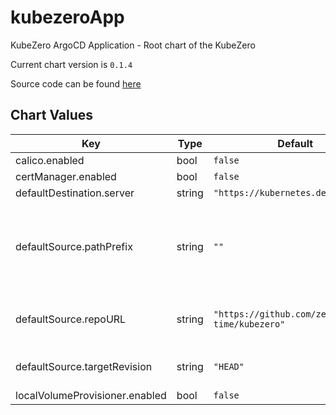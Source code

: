 kubezeroApp
===========
KubeZero ArgoCD Application - Root chart of the KubeZero

Current chart version is `0.1.4`

Source code can be found [here](https://kubezero.com)



## Chart Values

| Key | Type | Default | Description |
|-----|------|---------|-------------|
| calico.enabled | bool | `false` |  |
| certManager.enabled | bool | `false` |  |
| defaultDestination.server | string | `"https://kubernetes.default.svc"` |  |
| defaultSource.pathPrefix | string | `""` | optional path prefix within repoURL to support eg. remote subtrees |
| defaultSource.repoURL | string | `"https://github.com/zero-down-time/kubezero"` | default repository for argocd applications |
| defaultSource.targetRevision | string | `"HEAD"` | default tracking of repoURL |
| localVolumeProvisioner.enabled | bool | `false` |  |
